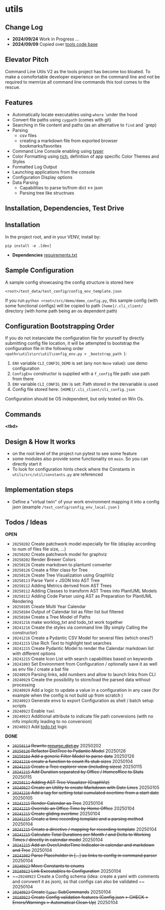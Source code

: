 # utils

## Change Log
* **2024/09/24** Work in Progress ...
* **2024/09/09** Copied over [tools code base](https://github.com/aiventures/tools)

## Elevator Pitch

Command Line Utils V2 as the tools project has become too bloated. To make a comofortable developer experience on the command line and not be required to memrize all command line commands this tool comes to the rescue.

## Features

* Automatically locate executables using `where` `under the hood
* Convert file paths using `cygpath` (comes with git)
* Searching in file content and paths (as an alternative to `find` and `grep)
* Parsing
  * csv files
  * creating a markdown file from exported browser bookmarks/favorites
* Command Line Console enabling using [typer](https://pypi.org/project/typer/)
* Color Formatting using [rich](https://pypi.org/project/rich/), definition of app specific Color Themes and Styles
* Formatted Log Output
* Launching applications from the console
* Configuration Display options
* Data Parsing
  * Capabilities to parse to/from dict <-> json
  * Parsing tree like structrues

## Installation, Dependencies, Test Drive

## Installation

In the project root, and in your VENV, install by:

```
pip install -e .[dev]
```
* **Dependencies** [requirements.txt](https://github.com/aiventures/utils/blob/main/requirements/requirements.txt)

## Sample Configuration

A sample config showcasing the config structure is stored here

```<root>/test_data/test_config/config_env_template.json```

If you run
```python <root>/src/demo/demo_config.py```, this sample config (with some functional configs) will be copied to path ```[home]/.cli_client/``` directory (with home path being an os dependent path)

## Configuration Bootstrapping Order

If you do not instanciate the configuration file for yourself by directly submitting config file location, it will be attempted to bootstrap the configuration file in the following order ```<path>\utils\src\util\config_env.py > _bootstrap_path ```):
1. `ENV` variable `CLI_CONFIG_DEMO` is set (any non `None` value): use demo configuration
2. `ConfigEnv` constructor is supplied with a `f_config` file path: use path from there
3. `ENV` variable `CLI_CONFIG_ENV` is set: Path stored in the `ENV`variable is used
4. Config file stored here: `[HOME]/.cli_client/cli_config.json`

Configuration should be OS independent, but only tested on Win Os.

## Commands

**\<tbd>**

## Design & How It works

* on the root level of the project run pytest to see some feature
* some modules also provide some functionality on `main`. So you can directly start it
* To look for configuration hints check where the Constants in `utils/src/util/constants.py` are referenced

## Implementation steps

* Define a "virtual twin" of your work environment mapping it into a config json (example ```/test_config/config_env_local.json``` )

## Todos / Ideas

**OPEN**

* `20250202` Create patchwork model especially for file (display according to num of files file size, ...)
* `20250202` Create patchwork model for graphviz
* `20250202` Render Brewer Colors
* `20250126` Create markdown to plantuml converter
* `20250126` Create a filter class for Tree
* `20250126` Create Tree Visualization using GraphViz
* `20250113` Parse Yaml + JSON Into AST Tree
* `20250112` Adding Metrics derived from AST Trees
* `20250112` Adding Classes to transform AST Trees into PlantUML Models
* `20250112` Adding Code Parser using AST as Preparation for PlantUML Rendering
* `20250105` Create Multi Year Calendar
* `20250104` Output of Calendar list as filter list but filtered
* `20250104` Create a Tree Model of Paths
* `20241216` make worklog_txt and todo_txt work together
* `20241216` Create the styles via command line (By simply Calling the constructor)
* `20241216` Create a Pydantic CSV Model for several files (which ones?)
* `20241215` Use Rich Text to highlight text searches
* `20241215` Create Pydantic Model to render the Calendar markdown list with different options
* `20241215` Create Icon List with search capabilities based on keywords
* `20241003` Set Environment from Configuration / optionally save it as well as env file / create a bat file
* `20240929` Parsing links, add numbers and allow to launch links from CLI
* `20240929` Create the possibility to store/load the parsed data without processing
* `20240929` Add a logic to update a value in a configuration in any case (for example when the config is not build up from scratch )
* `20240923` Generate envs to export Configuration as shell / batch setup scripts
* `20240923` Enable `Yaml`
* `20240923` Additional attribute to indicate file path conversions (with no info implicitly leading to no conversion)
* `20240923` Add [todo.txt](https://github.com/todotxt/todo.txt) logic

**DONE**
* ~~`20250114` Rewrite [recurse_dict.py](./src/util/recurse_dict.py)~~ 20250202
* ~~`20250126` Refactor DictTree to Pydantic Model~~ 20250126
* ~~`20250104` Add a generic Filter Model to parse data~~ 20250126
* ~~`20241216` create a function to count lfs stub sizes~~ 20250104
* ~~`20241215` Create a Tree explorer view (including sizes)~~ 20250115
* ~~`20241215` Add Duration separated by Office / Homeoffice to Stats~~ 20250115
* ~~`20250111` Adding AST Tree Visualizer (GraphViz)~~
* ~~`20240927` Create an Utility to create Markdown with Date Lines~~ 20250105
* ~~`20241216` Add a tag for setting total cumulated overtime from a start date~~ 20250105
* ~~`20241215` Render Calendar as Tree~~ 20250104
* ~~`20241215` Override an Office Time by Home Office~~ 20250104
* ~~`20241215` Create gliding overtime~~ 20250104
* ~~`20241215` Create a time recording template and a parsing method~~ 20250104
* ~~`20241215` Create a directive / mapping for recording template~~ 20250104
* ~~`20241215` Calculate Total Durations per Month / and Delta to Working Times / directly in calendar model~~ 20250104
* ~~`20241215` Add an Over/UnderTime Indicator in calendar and markdown and Tree~~ 20250104
* ~~`20241002` Parse Placeholder in [...] as links to config in command parser~~ 20250104
* ~~`20240923` Move Constants to enums~~
* ~~`20240923` Link Executables to Configuration~~ 20250104
* ~~`20240923` Create a Config schema (idea: create a yaml with comments and convwert it as json), so that configs can also be validated ~~ 20250104
* ~~`20240923` Create `Typer` SubCommands~~ 20250104
* ~~`20240923` Create Config validation features (Config.json > CHECK > Errors/Warnings > Automatical Clean Up)~~ 20250104
